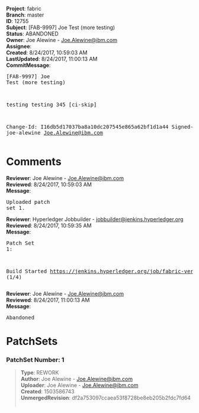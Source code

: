 <strong>Project</strong>: fabric<br><strong>Branch</strong>: master<br><strong>ID</strong>: 12755<br><strong>Subject</strong>: [FAB-9997] Joe Test (more testing)<br><strong>Status</strong>: ABANDONED<br><strong>Owner</strong>: Joe Alewine - Joe.Alewine@ibm.com<br><strong>Assignee</strong>:<br><strong>Created</strong>: 8/24/2017, 10:59:03 AM<br><strong>LastUpdated</strong>: 8/24/2017, 11:00:13 AM<br><strong>CommitMessage</strong>:<br><pre>[FAB-9997] Joe Test (more testing)

testing testing 345
[ci-skip]

Change-Id: I16db5d17037ba8a10dc207545e865a62bf1d1a44
Signed-off-by: joe-alewine <Joe.Alewine@ibm.com>
</pre><h1>Comments</h1><strong>Reviewer</strong>: Joe Alewine - Joe.Alewine@ibm.com<br><strong>Reviewed</strong>: 8/24/2017, 10:59:03 AM<br><strong>Message</strong>: <pre>Uploaded patch set 1.</pre><strong>Reviewer</strong>: Hyperledger Jobbuilder - jobbuilder@jenkins.hyperledger.org<br><strong>Reviewed</strong>: 8/24/2017, 10:59:35 AM<br><strong>Message</strong>: <pre>Patch Set 1:

Build Started https://jenkins.hyperledger.org/job/fabric-verify-z/11669/ (1/4)</pre><strong>Reviewer</strong>: Joe Alewine - Joe.Alewine@ibm.com<br><strong>Reviewed</strong>: 8/24/2017, 11:00:13 AM<br><strong>Message</strong>: <pre>Abandoned</pre><h1>PatchSets</h1><h3>PatchSet Number: 1</h3><blockquote><strong>Type</strong>: REWORK<br><strong>Author</strong>: Joe Alewine - Joe.Alewine@ibm.com<br><strong>Uploader</strong>: Joe Alewine - Joe.Alewine@ibm.com<br><strong>Created</strong>: 1503586743<br><strong>UnmergedRevision</strong>: df2a753097ccaea53f8728be8eb205b2fdc7fd64<br><br></blockquote>